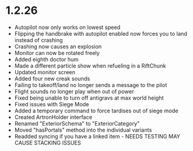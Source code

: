 # 1.2.26
- Autopilot now only works on lowest speed
- Flipping the handbrake with autopilot enabled now forces you to land instead of crashing
- Crashing now causes an explosion
- Monitor can now be rotated freely
- Added eighth doctor hum
- Made a different particle show when refueling in a RiftChunk
- Updated monitor screen
- Added four new creak sounds
- Failing to takeoff/land no longer sends a message to the pilot
- Flight sounds no longer play when out of power
- Fixed being unable to turn off antigravs at max world height
- Fixed issues with Siege Mode
- Added a temporary command to force tardises out of siege mode
- Created ArtronHolder interface
- Renamed "ExteriorSchema" to "ExteriorCategory"
- Moved "hasPortals" method into the individual variants
- Readded syncing if you have a linked item - NEEDS TESTING MAY CAUSE STACKING ISSUES

